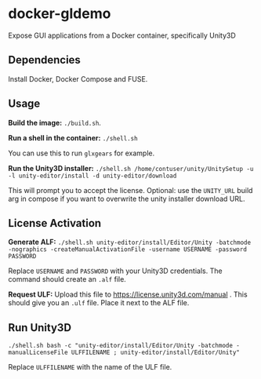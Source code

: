 # docker-gldemo
Expose GUI applications from a Docker container, specifically Unity3D


## Dependencies 

Install Docker, Docker Compose and FUSE.

## Usage

**Build the image:** `./build.sh`.

**Run a shell in the container:** `./shell.sh`

You can use this to run `glxgears` for example.

**Run the Unity3D installer:** `./shell.sh /home/contuser/unity/UnitySetup -u -l unity-editor/install -d unity-editor/download`

This will prompt you to accept the license. Optional: use the `UNITY_URL` build arg in compose if you want to overwrite the unity installer download URL.

## License Activation

**Generate ALF:** `./shell.sh unity-editor/install/Editor/Unity -batchmode -nographics -createManualActivationFile -username USERNAME -password PASSWORD`

Replace `USERNAME` and `PASSWORD` with your Unity3D credentials. The command should create an `.alf` file. 

**Request ULF:** Upload this file to https://license.unity3d.com/manual . This should give you an `.ulf` file. Place it next to the ALF file.

## Run Unity3D

`./shell.sh bash -c "unity-editor/install/Editor/Unity -batchmode -manualLicenseFile ULFFILENAME ; unity-editor/install/Editor/Unity"`

Replace `ULFFILENAME` with the name of the ULF file.